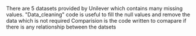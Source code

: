 There are 5 datasets provided by Unilever which contains many missing values. "Data_cleaning" code is useful to fill the null values and remove the data which is not required
Comparision is the code written to comapare if there is any relationship between the datsets
